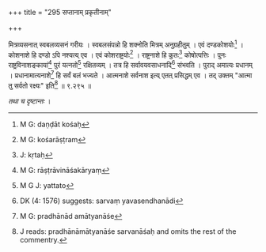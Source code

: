 +++
title = "295 सप्तानाम् प्रकृतीनाम्"

+++


मित्रव्यसनात् स्वबलव्यसनं गरीयः । स्वबलसंपन्नो हि शक्नोति मित्रम् अनुग्रहीतुम् । एवं दण्डकोशयोः[^७३८] । कोशनाशे हि दण्डो ऽपि नश्यत्य् एव । एवं कोशराष्ट्रयोः[^७३९] । राष्ट्रनाशे हि कुतः[^७४०] कोषोत्पत्तिः । पुनः राष्ट्रविनाशङ्कायां[^७४१] पुरं यत्नतो[^७४२] रक्षितव्यम् । तत्र हि सर्वावयवसाधनादि[^७४३] संभवति । पुराद् अमात्यः प्रधानम् । प्रधानामात्यनाशे[^७४४] हि सर्वं बलं भज्यते । आत्मनाशे सर्वनाश इत्य् एतत् प्रसिद्धम् एव । तद् उक्तम् "आत्मा तु सर्वतो रक्ष्यः" इति[^७४५] ॥ ९.२९५ ॥


[^७४५]:
     J reads: pradhānāmātyanāśe sarvanāśaḥ and omits the rest of the commentry.


[^७४४]:
     M G: pradhānād amātyanāśe


[^७४३]:
     DK (4: 1576) suggests: sarvaṃ yavasendhanādi


[^७४२]:
     M G J: yattato


[^७४१]:
     M G: rāṣṭrāvināśakāryaṃ


[^७४०]:
     J: kṛtaḥ


[^७३९]:
     M G: kośarāṣṭram


[^७३८]:
     M G: daṇḍāt kośaḥ

_तथा च दृष्टान्तः_ ।